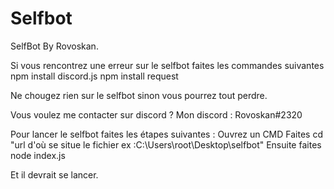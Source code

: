 # Selfbot
SelfBot By Rovoskan.


Si vous rencontrez une erreur sur le selfbot faites les commandes suivantes 
npm install discord.js
npm install request

Ne chougez rien sur le selfbot sinon vous pourrez tout perdre.

Vous voulez me contacter sur discord ? Mon discord : Rovoskan#2320

Pour lancer le selfbot faites les étapes suivantes :
Ouvrez un CMD
Faites cd "url d'où se situe le fichier ex :C:\Users\root\Desktop\selfbot"
Ensuite faites node index.js

Et il devrait se lancer.
